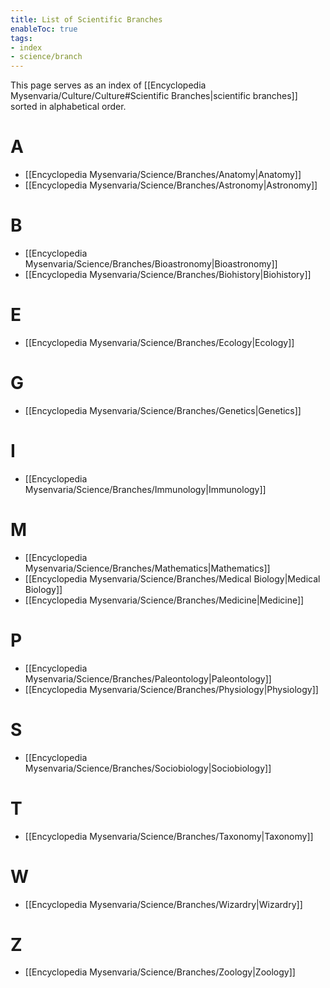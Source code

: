 ```yaml
---
title: List of Scientific Branches
enableToc: true
tags:
- index
- science/branch
---
```


This page serves as an index of [[Encyclopedia Mysenvaria/Culture/Culture#Scientific Branches|scientific branches]] sorted in alphabetical order.

# A
- [[Encyclopedia Mysenvaria/Science/Branches/Anatomy|Anatomy]]
- [[Encyclopedia Mysenvaria/Science/Branches/Astronomy|Astronomy]]
# B
- [[Encyclopedia Mysenvaria/Science/Branches/Bioastronomy|Bioastronomy]]
- [[Encyclopedia Mysenvaria/Science/Branches/Biohistory|Biohistory]]
# E
- [[Encyclopedia Mysenvaria/Science/Branches/Ecology|Ecology]]
# G
- [[Encyclopedia Mysenvaria/Science/Branches/Genetics|Genetics]]
# I
- [[Encyclopedia Mysenvaria/Science/Branches/Immunology|Immunology]]
# M
- [[Encyclopedia Mysenvaria/Science/Branches/Mathematics|Mathematics]]
- [[Encyclopedia Mysenvaria/Science/Branches/Medical Biology|Medical Biology]]
- [[Encyclopedia Mysenvaria/Science/Branches/Medicine|Medicine]]
# P
- [[Encyclopedia Mysenvaria/Science/Branches/Paleontology|Paleontology]]
- [[Encyclopedia Mysenvaria/Science/Branches/Physiology|Physiology]]
# S
- [[Encyclopedia Mysenvaria/Science/Branches/Sociobiology|Sociobiology]]
# T
- [[Encyclopedia Mysenvaria/Science/Branches/Taxonomy|Taxonomy]]
# W
- [[Encyclopedia Mysenvaria/Science/Branches/Wizardry|Wizardry]]
# Z
- [[Encyclopedia Mysenvaria/Science/Branches/Zoology|Zoology]]
